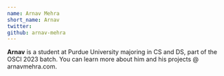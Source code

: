 ```yaml
---
name: Arnav Mehra
short_name: Arnav
twitter:
github: arnav-mehra
---
```


**Arnav** is a student at Purdue University majoring in CS and DS, part of the OSCI 2023 batch. You can learn more about him and his projects @ arnavmehra.com.